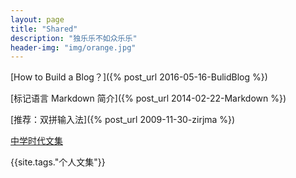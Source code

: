 ```yaml
---
layout: page
title: "Shared"
description: "独乐乐不如众乐乐"
header-img: "img/orange.jpg"
---
```




[How to Build a Blog？]({% post_url 2016-05-16-BulidBlog %})

[标记语言 Markdown 简介]({% post_url 2014-02-22-Markdown %})

[推荐：双拼输入法]({% post_url 2009-11-30-zirjma %})

[中学时代文集]({{site.url}}/tags/#个人文集)

{{site.tags."个人文集"}}